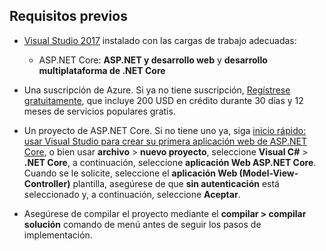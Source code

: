 ## <a name="prerequisites"></a>Requisitos previos

* [Visual Studio 2017](https://visualstudio.microsoft.com/downloads/?utm_medium=microsoft&utm_source=docs.microsoft.com&utm_campaign=button+cta&utm_content=download+vs2017) instalado con las cargas de trabajo adecuadas:
  * ASP.NET Core: **ASP.NET y desarrollo web** y **desarrollo multiplataforma de .NET Core**

* Una suscripción de Azure. Si ya no tiene suscripción, [Regístrese gratuitamente](https://azure.microsoft.com/free/?ref=microsoft.com&utm_source=microsoft.com&utm_medium=doc&utm_campaign=visualstudio), que incluye 200 USD en crédito durante 30 días y 12 meses de servicios populares gratis.

* Un proyecto de ASP.NET Core. Si no tiene uno ya, siga [inicio rápido: usar Visual Studio para crear su primera aplicación web de ASP.NET Core](../../ide/quickstart-aspnet-core.md), o bien usar **archivo** > **nuevo proyecto**, seleccione **Visual C#** > **.NET Core**, a continuación, seleccione **aplicación Web ASP.NET Core**. Cuando se le solicite, seleccione el **aplicación Web (Model-View-Controller)** plantilla, asegúrese de que **sin autenticación** está seleccionado y, a continuación, seleccione **Aceptar**.

* Asegúrese de compilar el proyecto mediante el **compilar > compilar solución** comando de menú antes de seguir los pasos de implementación.